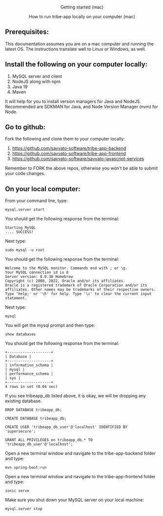 
<p align="center">
    Getting started (mac)
</p>

<p align="center">
    How to run tribe-app locally on your computer (mac)
</p>

## Prerequisites:

This documentation assumes you are on a mac computer and running the latest OS. The instructions translate well to Linux or Windows, as well.

## Install the following on your computer locally:

1. MySQL server and client
2. NodeJS along with npm
3. Java 19
4. Maven

It will help for you to install version managers for Java and NodeJS. Recommended are SDKMAN for Java, and Node Version Manager (nvm) for Node.

## Go to github:

Fork the following and clone them to your computer locally:

1. https://github.com/savvato-software/tribe-app-backend
2. https://github.com/savvato-software/tribe-app-frontend
3. https://github.com/savvato-software/savvato-javascript-services

Remember to FORK the above repos, otherwise you won't be able to submit your code changes.

## On your local computer:

From your command line, type:

    mysql.server start

You should get the following response from the terminal:

    Starting MySQL
    .... SUCCESS!

Next type:

    sudo mysql -u root

You should get the following response from the terminal:

    Welcome to the MySQL monitor. Commands end with ; or \g.
    Your MySQL connection id is 8
    Server version: 8.0.30 Homebrew
    Copyright (c) 2000, 2022, Oracle and/or its affiliates.
    Oracle is a registered trademark of Oracle Corporation and/or its affiliates. Other names may be trademarks of their respective owners.
    Type 'help;' or '\h' for help. Type '\c' to clear the current input statement.    
            
Next type:

    mysql

You will get the mysql prompt and then type:

    show databases

You should get the following response from the terminal:

    +--------------------+
    | Database |
    +--------------------+
    | information_schema |
    | mysql |
    | performance_schema |
    | sys |
    +--------------------+
    4 rows in set (0.04 sec)
                            
If you see tribeapp_db listed above, it is okay, we will be dropping any existing database.

    DROP DATABASE tribeapp_db;

    CREATE DATABASE tribeapp_db;

    CREATE USER 'tribeapp_db_user'@'localhost' IDENTIFIED BY 'supersecure';

    GRANT ALL PRIVILEGES on tribeapp_db.* TO 'tribeapp_db_user'@'localhost';

Open a new terminal window and navigate to the tribe-app-backend folder and type:

    mvn spring-boot:run

Open a new terminal window and navigate to the tribe-app-frontend folder and type:

    ionic serve
                     
Make sure you shut down your MySQL server on your local machine:

    mysql.server stop
